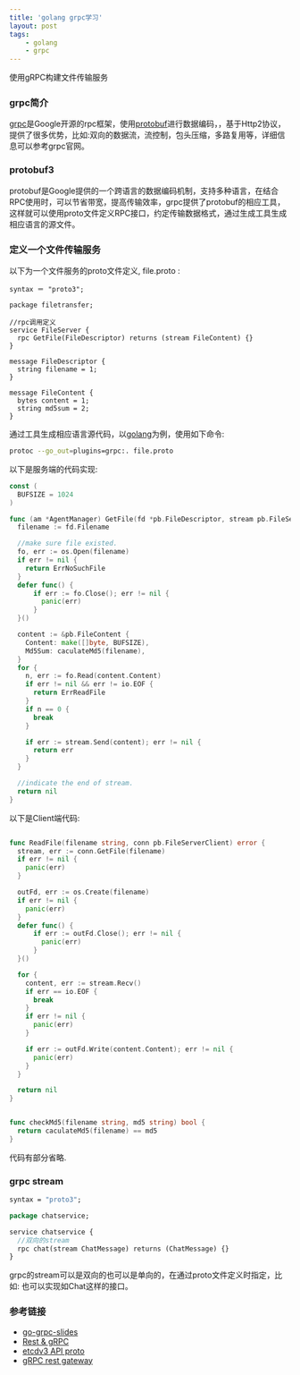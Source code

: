 ```yaml
---
title: 'golang grpc学习'
layout: post
tags:
    - golang
    - grpc
---
```


使用gRPC构建文件传输服务

### grpc简介

[grpc](http://www.grpc.io/)是Google开源的rpc框架，使用[protobuf](https://developers.google.com/protocol-buffers/)进行数据编码，，基于Http2协议，提供了很多优势，比如:双向的数据流，流控制，包头压缩，多路复用等，详细信息可以参考grpc官网。

### protobuf3

protobuf是Google提供的一个跨语言的数据编码机制，支持多种语言，在结合RPC使用时，可以节省带宽，提高传输效率，grpc提供了protobuf的相应工具，这样就可以使用proto文件定义RPC接口，约定传输数据格式，通过生成工具生成相应语言的源文件。

### 定义一个文件传输服务

以下为一个文件服务的proto文件定义, file.proto :

```protocol
syntax ＝ "proto3";

package filetransfer;

//rpc调用定义
service FileServer {
  rpc GetFile(FileDescriptor) returns (stream FileContent) {}
}

message FileDescriptor {
  string filename = 1;
}

message FileContent {
  bytes content = 1;
  string md5sum = 2;
}
```

通过工具生成相应语言源代码，以[golang](http://golang.org)为例，使用如下命令:

```bash
protoc --go_out=plugins=grpc:. file.proto
```

以下是服务端的代码实现:

```go
const (
  BUFSIZE = 1024
)

func (am *AgentManager) GetFile(fd *pb.FileDescriptor, stream pb.FileServer_GetFileServer) error {
  filename := fd.Filename

  //make sure file existed.
  fo, err := os.Open(filename)
  if err != nil {
    return ErrNoSuchFile
  }
  defer func() {
      if err := fo.Close(); err != nil {
        panic(err)
      }
  }()

  content := &pb.FileContent {
    Content: make([]byte, BUFSIZE),
    Md5Sum: caculateMd5(filename),
  }
  for {
    n, err := fo.Read(content.Content)
    if err != nil && err != io.EOF {
      return ErrReadFile
    }
    if n == 0 {
      break
    }

    if err := stream.Send(content); err != nil {
      return err
    }
  }

  //indicate the end of stream.
  return nil
}
```

以下是Client端代码:

```go

func ReadFile(filename string, conn pb.FileServerClient) error {
  stream, err := conn.GetFile(filename)
  if err != nil {
    panic(err)
  }

  outFd, err := os.Create(filename)
  if err != nil {
    panic(err)
  }
  defer func() {
      if err := outFd.Close(); err != nil {
        panic(err)
      }
  }()

  for {
    content, err := stream.Recv()
    if err == io.EOF {
      break
    }
    if err != nil {
      panic(err)
    }

    if err := outFd.Write(content.Content); err != nil {
      panic(err)
    }
  }

  return nil
}


func checkMd5(filename string, md5 string) bool {
  return caculateMd5(filename) == md5
}
```

代码有部分省略.

### grpc stream

```protobuf
syntax = "proto3";

package chatservice;

service chatservice {
  //双向的stream
  rpc chat(stream ChatMessage) returns (ChatMessage) {}
}
```

grpc的stream可以是双向的也可以是单向的，在通过proto文件定义时指定，比如: 也可以实现如Chat这样的接口。

### 参考链接

- [go-grpc-slides](http://talks.golang.org/2015/gotham-grpc.slide#1)
- [Rest & gRPC](https://coreos.com/blog/gRPC-protobufs-swagger.html)
- [etcdv3 API proto](https://github.com/coreos/etcd/blob/master/etcdserver/etcdserverpb/rpc.proto)
- [gRPC rest gateway](https://github.com/gengo/grpc-gateway)
